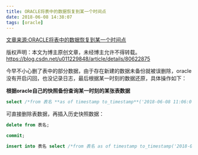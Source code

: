 ```yaml
---
title: ORACLE将表中的数据恢复到某一个时间点
date: 2018-06-08 14:38:07
tags: [oracle]
---
```

[文章来源:ORACLE将表中的数据恢复到某一个时间点](http://blog.csdn.net/u011229848/article/details/80622875)


版权声明：本文为博主原创文章，未经博主允许不得转载。 https://blog.csdn.net/u011229848/article/details/80622875

今早不小心删了表中的部分数据，由于存在新建的数据未备份就被误删除，oracle没有开启闪回，也没记录日志，最后根据某一时刻的数据还原，具体操作如下：

**根据oracle自己的快照备份查询某一时刻的某张表数据**
```sql
select /*from 表名 **as of timestamp to_timestamp**('2018-06-08 11:06:00', 'yyyy-MM-dd HH:mi:ss');
```
可直接删除表数据，再插入历史快照数据：
```sql
delete from 表名;

commit;

insert into 表名 select /*from 表名 as of timestamp to_timestamp('2018-06-08 11:06:00', 'yyyy-MM-dd HH:mi:ss');
```